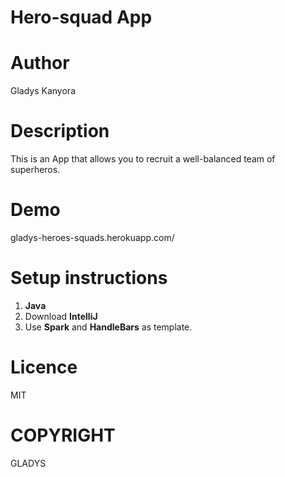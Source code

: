 # Hero-squad App
# Author
Gladys Kanyora

# Description
This is an App that allows you to recruit a well-balanced team of superheros.
# Demo
gladys-heroes-squads.herokuapp.com/
# Setup instructions
1. **Java**
2. Download **IntelliJ**
3. Use **Spark** and **HandleBars** as template.
# Licence
MIT
# COPYRIGHT
GLADYS
